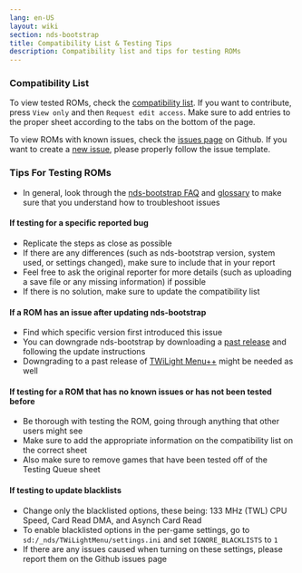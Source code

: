 ```yaml
---
lang: en-US
layout: wiki
section: nds-bootstrap
title: Compatibility List & Testing Tips
description: Compatibility list and tips for testing ROMs
---
```


### Compatibility List
To view tested ROMs, check the [compatibility list](https://docs.google.com/spreadsheets/d/1LRTkXOUXraTMjg1eedz_f7b5jiuyMv2x6e_jY_nyHSc/). If you want to contribute, press `View only` and then `Request edit access`. Make sure to add entries to the proper sheet according to the tabs on the bottom of the page.

To view ROMs with known issues, check the [issues page](https://github.com/DS-Homebrew/nds-bootstrap/issues) on Github. If you want to create a [new issue](https://github.com/DS-Homebrew/nds-bootstrap/issues/new), please properly follow the issue template.

### Tips For Testing ROMs
- In general, look through the [nds-bootstrap FAQ](https://wiki.ds-homebrew.com/nds-bootstrap/faq) and [glossary](https://wiki.ds-homebrew.com/nds-bootstrap/glossary) to make sure that you understand how to troubleshoot issues

#### If testing for a specific reported bug
- Replicate the steps as close as possible
- If there are any differences (such as nds-bootstrap version, system used, or settings changed), make sure to include that in your report
- Feel free to ask the original reporter for more details (such as uploading a save file or any missing information) if possible
- If there is no solution, make sure to update the compatibility list

#### If a ROM has an issue after updating nds-bootstrap
- Find which specific version first introduced this issue
- You can downgrade nds-bootstrap by downloading a [past release](https://github.com/DS-Homebrew/nds-bootstrap/releases) and following the update instructions
- Downgrading to a past release of [TWiLight Menu++](https://github.com/DS-Homebrew/TWiLightMenu/releases) might be needed as well

#### If testing for a ROM that has no known issues or has not been tested before
- Be thorough with testing the ROM, going through anything that other users might see
- Make sure to add the appropriate information on the compatibility list on the correct sheet
- Also make sure to remove games that have been tested off of the Testing Queue sheet

#### If testing to update blacklists
- Change only the blacklisted options, these being: 133 MHz (TWL) CPU Speed, Card Read DMA, and Asynch Card Read
- To enable blacklisted options in the per-game settings, go to `sd:/_nds/TWiLightMenu/settings.ini` and set `IGNORE_BLACKLISTS` to `1`
- If there are any issues caused when turning on these settings, please report them on the Github issues page 
